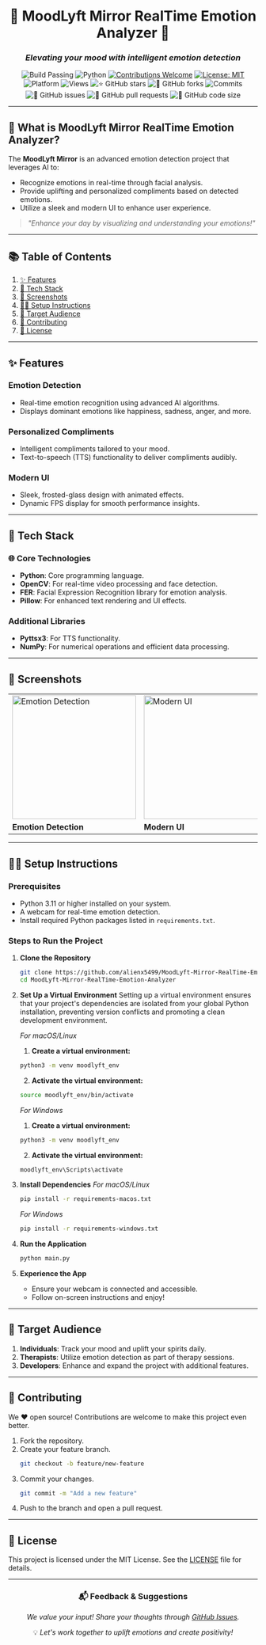 <div align="center">

# 🌟 **MoodLyft Mirror RealTime Emotion Analyzer** 🌟  
### *Elevating your mood with intelligent emotion detection*

![Build Passing](https://img.shields.io/badge/build-passing-success?style=flat-square)
![Python](https://img.shields.io/badge/python-v3.11-blue?style=flat-square)
[![Contributions Welcome](https://img.shields.io/badge/contributions-welcome-brightgreen.svg?style=flat-square)](https://github.com/alienx5499/MoodLyft-Mirror-RealTime-Emotion-Analyzer-RealTime-Emotion-Analyzer/blob/main/CONTRIBUTING.md)
[![License: MIT](https://custom-icon-badges.herokuapp.com/github/license/alienx5499/MoodLyft-Mirror-RealTime-Emotion-Analyzer-RealTime-Emotion-Analyzer?logo=law&logoColor=white)](https://github.com/alienx5499/MoodLyft-Mirror-RealTime-Emotion-Analyzer-RealTime-Emotion-Analyzer/blob/main/LICENSE)
![Platform](https://img.shields.io/badge/platform-macOS%20%7C%20Windows-brightgreen?style=flat-square)
![Views](https://hits.dwyl.com/alienx5499/MoodLyft-Mirror-RealTime-Emotion-Analyzer-RealTime-Emotion-Analyzer.svg)
![⭐ GitHub stars](https://img.shields.io/github/stars/Alienx5499/MoodLyft-Mirror-RealTime-Emotion-Analyzer?style=social)
![🍴 GitHub forks](https://img.shields.io/github/forks/Alienx5499/MoodLyft-Mirror-RealTime-Emotion-Analyzer?style=social)
![Commits](https://badgen.net/github/commits/Alienx5499/MoodLyft-Mirror-RealTime-Emotion-Analyzer)
![🐛 GitHub issues](https://img.shields.io/github/issues/Alienx5499/MoodLyft-Mirror-RealTime-Emotion-Analyzer)
![📂 GitHub pull requests](https://img.shields.io/github/issues-pr/Alienx5499/MoodLyft-Mirror-RealTime-Emotion-Analyzer)
![💾 GitHub code size](https://img.shields.io/github/languages/code-size/Alienx5499/MoodLyft-Mirror-RealTime-Emotion-Analyzer)

</div>

---

## **📱 What is MoodLyft Mirror RealTime Emotion Analyzer?**

The **MoodLyft Mirror** is an advanced emotion detection project that leverages AI to:
- Recognize emotions in real-time through facial analysis.
- Provide uplifting and personalized compliments based on detected emotions.
- Utilize a sleek and modern UI to enhance user experience.

> *"Enhance your day by visualizing and understanding your emotions!"*

---

## **📚 Table of Contents**
1. [✨ Features](#-features)
2. [🦾 Tech Stack](#-tech-stack)
3. [📸 Screenshots](#-screenshots)
4. [👨‍🔧 Setup Instructions](#-setup-instructions)
5. [🎯 Target Audience](#-target-audience)
6. [🤝 Contributing](#-contributing)
7. [📜 License](#-license)

---

## **✨ Features**  

### **Emotion Detection**
- Real-time emotion recognition using advanced AI algorithms.
- Displays dominant emotions like happiness, sadness, anger, and more.

### **Personalized Compliments**
- Intelligent compliments tailored to your mood.
- Text-to-speech (TTS) functionality to deliver compliments audibly.

### **Modern UI**
- Sleek, frosted-glass design with animated effects.
- Dynamic FPS display for smooth performance insights.

---

## **🦾 Tech Stack**

### 🌐 **Core Technologies**
- **Python**: Core programming language.
- **OpenCV**: For real-time video processing and face detection.
- **FER**: Facial Expression Recognition library for emotion analysis.
- **Pillow**: For enhanced text rendering and UI effects.

### **Additional Libraries**
- **Pyttsx3**: For TTS functionality.
- **NumPy**: For numerical operations and efficient data processing.

---

## **📸 Screenshots**
<div align="center">

<table>
<tr>
  <td><img src="https://via.placeholder.com/250" alt="Emotion Detection" width="250px"></td>
  <td><img src="https://via.placeholder.com/250" alt="Modern UI" width="250px"></td>
  <td><img src="https://via.placeholder.com/250" alt="Compliments in Action" width="250px"></td>
</tr>
<tr>
  <td><b>Emotion Detection</b></td>
  <td><b>Modern UI</b></td>
  <td><b>Compliments in Action</b></td>
</tr>
</table>

</div>

---

## **👨‍🔧 Setup Instructions**

### **Prerequisites**
- Python 3.11 or higher installed on your system.
- A webcam for real-time emotion detection.
- Install required Python packages listed in `requirements.txt`.

### **Steps to Run the Project**
1. **Clone the Repository**
   ```bash
   git clone https://github.com/alienx5499/MoodLyft-Mirror-RealTime-Emotion-Analyzer-RealTime-Emotion-Analyzer.git
   cd MoodLyft-Mirror-RealTime-Emotion-Analyzer
   ```

2. **Set Up a Virtual Environment**
    Setting up a virtual environment ensures that your project's dependencies are isolated from your global Python installation, preventing version conflicts and promoting a clean development environment.

   *For macOS/Linux*
   1. **Create a virtual environment:**
     ```bash
    python3 -m venv moodlyft_env
    ```

   2. **Activate the virtual environment:**
     ```bash
    source moodlyft_env/bin/activate
    ```
   *For Windows*
   1. **Create a virtual environment:**
     ```bash
    python3 -m venv moodlyft_env
    ```

   2. **Activate the virtual environment:**
     ```bash
    moodlyft_env\Scripts\activate 
    ```
3. **Install Dependencies**
   *For macOS/Linux*
     ```bash
    pip install -r requirements-macos.txt
    ```

   *For Windows*
     ```bash
    pip install -r requirements-windows.txt
    ```

4. **Run the Application**
   ```bash
   python main.py
   ```

5. **Experience the App**
   - Ensure your webcam is connected and accessible.
   - Follow on-screen instructions and enjoy!

---

## **🎯 Target Audience**

1. **Individuals**: Track your mood and uplift your spirits daily.
2. **Therapists**: Utilize emotion detection as part of therapy sessions.
3. **Developers**: Enhance and expand the project with additional features.

---

## **🤝 Contributing**

We ❤️ open source! Contributions are welcome to make this project even better.  

1. Fork the repository.  
2. Create your feature branch.  
   ```bash
   git checkout -b feature/new-feature
   ```
3. Commit your changes.  
   ```bash
   git commit -m "Add a new feature"
   ```
4. Push to the branch and open a pull request.

---

## **📜 License**

This project is licensed under the MIT License. See the [LICENSE](LICENSE) file for details.

---

<div align="center">

### 📬 **Feedback & Suggestions**
*We value your input! Share your thoughts through [GitHub Issues](https://github.com/alienx5499/MoodLyft-Mirror-RealTime-Emotion-Analyzer-RealTime-Emotion-Analyzer/issues).*

💡 *Let's work together to uplift emotions and create positivity!*

</div>
